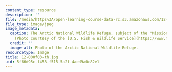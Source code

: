 ```yaml
---
content_type: resource
description: ''
file: /media/https%3A/open-learning-course-data-rc.s3.amazonaws.com/12-000-solving-complex-problems-fall-2003/5f66d95cf458f5155a2f4aed9a0c82e1_12-000f03-th.jpg
file_type: image/jpeg
image_metadata:
  caption: The Arctic National Wildlife Refuge, subject of the "Mission 2007" challenge.
    (Photo courtesy of the [U.S. Fish & Wildlife Service](https://www.fws.gov/).)
  credit: ''
  image-alt: Photo of the Arctic National Wildlife Refuge.
resourcetype: Image
title: 12-000f03-th.jpg
uid: 5f66d95c-f458-f515-5a2f-4aed9a0c82e1
---
```

